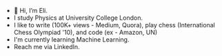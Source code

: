 - 👋 Hi, I’m Eli.
- I study Physics at University College London. 
- I like to write (100K+ views - Medium, Quora), play chess (International Chess Olympiad '10), and code (ex - Amazon, UN)
- I'm currently learning Machine Learning.
- Reach me via LinkedIn.

<!---
elilouise/elilouise is a ✨ special ✨ repository because its `README.md` (this file) appears on your GitHub profile.
You can click the Preview link to take a look at your changes.
--->
